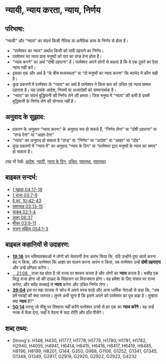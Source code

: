 # न्यायी, न्याय करता, न्याय, निर्णय #

## परिभाषा: ##

“न्यायी” और “न्याय” का संदर्भ किसी नैतिक या अनैतिक काम के निर्णय से होता है।

* “परमेश्वर का न्याय” अर्थात किसी को पापी ठहराने का निर्णय।
* परमेश्वर का न्याय प्रायः मनुष्यों को पाप का दण्ड देना होता है।
* “न्याय करने” का अर्थ “दोषी ठहराना” है। परमेश्वर अपने लोगों से कहता है कि वे एक दूसरे का ऐसा न्याय नहीं करें।
*  इसका एक और अर्थ है “के बीच मध्यस्थता” या “दो मनुष्यों का न्याय करना” कि मतभेद में कौन सही है।
* कुछ प्रकरणों में परमेश्वर के “न्याय” का अर्थ है परमेश्वर ने किस बात को उचित एवं न्याय सम्मत ठहराया है। यह उसके आदेश, नियमों या अध्यादेशों को सम्मानार्थक है।
* “न्याय” का संदर्भ बुद्धिमानी की निर्णय लेने की क्षमता। जिस मनुष्य में “न्याय” की कमी है उसमें बुद्धिमानी के निर्णय लेने की योग्यता नहीं है। 

## अनुवाद के सुझाव: ##

* प्रकरण के अनुसार “न्याय करना” के अनुवाद रूप हो सकते हैं, “निर्णय लेना” या “दोषी ठहराना” या “दण्ड देना” या “आज्ञा देना”
* “न्याय” का अनुवाद हो सकता है “दण्ड” या “निर्णय” या “आदेश” या “आज्ञा” या “दोष”
* कुछ प्रकरणों में “न्याय में” का अनुवाद “न्याय के दिन” या “परमेश्वर द्वारा मनुष्यों के न्याय का समय” हो सकता है।

(यह भी देखें: [आदेश](../other/decree.md), [न्यायी](../other/judgeposition.md), [न्याय के दिन](../kt/judgmentday.md), [उचित](../kt/justice.md), [व्यवस्था](../other/law.md), [व्यवस्था](../kt/lawofmoses.md))

## बाइबल सन्दर्भ: ##

* [1 यूहन्ना 04:17-18](rc://hi/tn/help/1jn/04/17)
* [1 राजा 03:7-9](rc://hi/tn/help/1ki/03/07)
* [प्रे.का. 10:42-43](rc://hi/tn/help/act/10/42)
* [यशायाह 03:13-15](rc://hi/tn/help/isa/03/13)
* [याकूब 02:1-4](rc://hi/tn/help/jas/02/01)
* [लूका 06:37](rc://hi/tn/help/luk/06/37)
* [मीका 03:9-11](rc://hi/tn/help/mic/03/09)
* [भजन संहिता 054:1-3](rc://hi/tn/help/psa/054/001)

## बाइबल कहानियों से उदाहरण: ##

* __[19:16](rc://hi/tn/help/obs/19/16)__ उन भविष्यवक्ताओं ने लोगों को चेतावनी देना आरंभ किया कि, यदि उन्होंने दुष्ट कार्य करना बंद न किया, और परमेश्वर कि आज्ञा का पालन करना आरंभ न किया, तब परमेश्वर उन्हें __दोषी ठहराएगा__ और उन्हें दण्डित करेंगा।
* __[21:08](rc://hi/tn/help/obs/21/08)__राजा वह होता है जो राज्य पर शासन करता है और लोगों का __न्याय__ करता है। मसीह एक सिद्ध राजा होगा जो की दाऊद के सिंहासन पर विराजमान होगा। वह हमेशा के लिए संसार पर राज्य करेगा, और सदैव सच्चाई से __न्याय__ करेगा और उचित निर्णय लेगा।
* __[39:04](rc://hi/tn/help/obs/39/04)__ इस पर महा याजक ने क्रोध में अपने वस्त्र फाड़े और अन्य धार्मिक नेताओं से कहा कि, “अब हमें गवाहों की क्या जरुरत। तुमने अभी सुना है कि इसने अपने को परमेश्वर का पुत्र कहा है। तुम्हारा क्या __न्याय__ है?”
* __[50:14](rc://hi/tn/help/obs/50/14)__ परन्तु जो यीशु पर विश्वास नहीं करेंगे परमेश्वर उनमें से हर एक का __न्याय करेंगे__। वह उन्हें नरक में फेंक देगा, जहाँ वे वेदना में सदा रोएँगे और दाँत पीसेंगे।


## शब्द तथ्य: ##

* Strong's: H148, H430, H1777, H1778, H1779, H1780, H1781, H1782, H2940, H4055, H4941, H6414, H6415, H6416, H6417, H6419, H6485, H8196, H8199, H8201, G144, G350, G968, G1106, G1252, G1341, G1345, G1348, G1349, G2917, G2919, G2920, G2922, G2923, G4232
